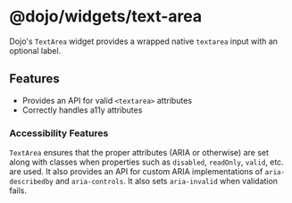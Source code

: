 # @dojo/widgets/text-area

Dojo's `TextArea` widget provides a wrapped native `textarea` input with an optional label.

## Features

- Provides an API for valid `<textarea>` attributes
- Correctly handles a11y attributes

### Accessibility Features

`TextArea` ensures that the proper attributes (ARIA or otherwise) are set along with classes when properties such as `disabled`, `readOnly`, `valid`, etc. are used. It also provides an API for custom ARIA implementations of `aria-describedby` and `aria-controls`. It also sets `aria-invalid` when validation fails.
